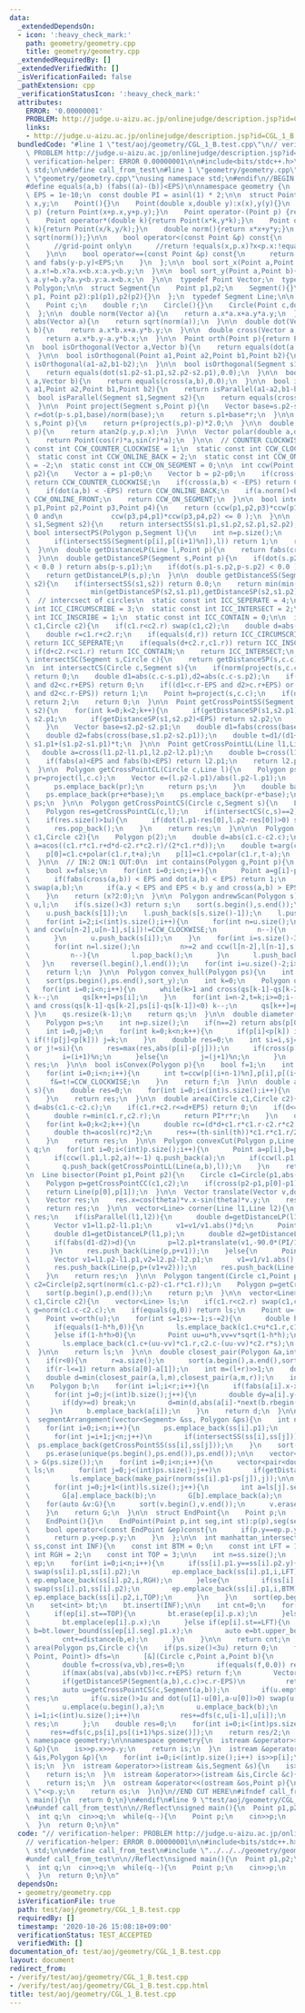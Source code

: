 ```yaml
---
data:
  _extendedDependsOn:
  - icon: ':heavy_check_mark:'
    path: geometry/geometry.cpp
    title: geometry/geometry.cpp
  _extendedRequiredBy: []
  _extendedVerifiedWith: []
  _isVerificationFailed: false
  _pathExtension: cpp
  _verificationStatusIcon: ':heavy_check_mark:'
  attributes:
    ERROR: '0.00000001'
    PROBLEM: http://judge.u-aizu.ac.jp/onlinejudge/description.jsp?id=CGL_1_B
    links:
    - http://judge.u-aizu.ac.jp/onlinejudge/description.jsp?id=CGL_1_B
  bundledCode: "#line 1 \"test/aoj/geometry/CGL_1_B.test.cpp\"\n// verification-helper:\
    \ PROBLEM http://judge.u-aizu.ac.jp/onlinejudge/description.jsp?id=CGL_1_B\n//\
    \ verification-helper: ERROR 0.00000001\n\n#include<bits/stdc++.h>\nusing namespace\
    \ std;\n\n#define call_from_test\n#line 1 \"geometry/geometry.cpp\"\n\n#line 3\
    \ \"geometry/geometry.cpp\"\nusing namespace std;\n#endif\n//BEGIN CUT HERE\n\n\
    #define equals(a,b) (fabs((a)-(b))<EPS)\n\nnamespace geometry {\n  const double\
    \ EPS = 1e-10;\n  const double PI = asinl(1) * 2;\n\n  struct Point{\n    double\
    \ x,y;\n    Point(){}\n    Point(double x,double y):x(x),y(y){}\n    Point operator+(Point\
    \ p) {return Point(x+p.x,y+p.y);}\n    Point operator-(Point p) {return Point(x-p.x,y-p.y);}\n\
    \    Point operator*(double k){return Point(x*k,y*k);}\n    Point operator/(double\
    \ k){return Point(x/k,y/k);}\n    double norm(){return x*x+y*y;}\n    double abs(){return\
    \ sqrt(norm());}\n\n    bool operator<(const Point &p) const{\n      return x!=p.x?x<p.x:y<p.y;\n\
    \      //grid-point only\n      //return !equals(x,p.x)?x<p.x:!equals(y,p.y)?y<p.y:0;\n\
    \    }\n\n    bool operator==(const Point &p) const{\n      return fabs(x-p.x)<EPS\
    \ and fabs(y-p.y)<EPS;\n    }\n  };\n\n  bool sort_x(Point a,Point b){\n    return\
    \ a.x!=b.x?a.x<b.x:a.y<b.y;\n  }\n\n  bool sort_y(Point a,Point b){\n    return\
    \ a.y!=b.y?a.y<b.y:a.x<b.x;\n  }\n\n  typedef Point Vector;\n  typedef vector<Point>\
    \ Polygon;\n\n  struct Segment{\n    Point p1,p2;\n    Segment(){}\n    Segment(Point\
    \ p1, Point p2):p1(p1),p2(p2){}\n  };\n  typedef Segment Line;\n\n  struct Circle{\n\
    \    Point c;\n    double r;\n    Circle(){}\n    Circle(Point c,double r):c(c),r(r){}\n\
    \  };\n\n  double norm(Vector a){\n    return a.x*a.x+a.y*a.y;\n  }\n\n  double\
    \ abs(Vector a){\n    return sqrt(norm(a));\n  }\n\n  double dot(Vector a,Vector\
    \ b){\n    return a.x*b.x+a.y*b.y;\n  }\n\n  double cross(Vector a,Vector b){\n\
    \    return a.x*b.y-a.y*b.x;\n  }\n\n  Point orth(Point p){return Point(-p.y,p.x);}\n\
    \n  bool isOrthogonal(Vector a,Vector b){\n    return equals(dot(a,b),0.0);\n\
    \  }\n\n  bool isOrthogonal(Point a1,Point a2,Point b1,Point b2){\n    return\
    \ isOrthogonal(a1-a2,b1-b2);\n  }\n\n  bool isOrthogonal(Segment s1,Segment s2){\n\
    \    return equals(dot(s1.p2-s1.p1,s2.p2-s2.p1),0.0);\n  }\n\n  bool isParallel(Vector\
    \ a,Vector b){\n    return equals(cross(a,b),0.0);\n  }\n\n  bool isParallel(Point\
    \ a1,Point a2,Point b1,Point b2){\n    return isParallel(a1-a2,b1-b2);\n  }\n\n\
    \  bool isParallel(Segment s1,Segment s2){\n    return equals(cross(s1.p2-s1.p1,s2.p2-s2.p1),0.0);\n\
    \  }\n\n  Point project(Segment s,Point p){\n    Vector base=s.p2-s.p1;\n    double\
    \ r=dot(p-s.p1,base)/norm(base);\n    return s.p1+base*r;\n  }\n\n  Point reflect(Segment\
    \ s,Point p){\n    return p+(project(s,p)-p)*2.0;\n  }\n\n  double arg(Vector\
    \ p){\n    return atan2(p.y,p.x);\n  }\n\n  Vector polar(double a,double r){\n\
    \    return Point(cos(r)*a,sin(r)*a);\n  }\n\n  // COUNTER CLOCKWISE\n  static\
    \ const int CCW_COUNTER_CLOCKWISE = 1;\n  static const int CCW_CLOCKWISE = -1;\n\
    \  static const int CCW_ONLINE_BACK = 2;\n  static const int CCW_ONLINE_FRONT\
    \ = -2;\n  static const int CCW_ON_SEGMENT = 0;\n\n  int ccw(Point p0,Point p1,Point\
    \ p2){\n    Vector a = p1-p0;\n    Vector b = p2-p0;\n    if(cross(a,b) > EPS)\
    \ return CCW_COUNTER_CLOCKWISE;\n    if(cross(a,b) < -EPS) return CCW_CLOCKWISE;\n\
    \    if(dot(a,b) < -EPS) return CCW_ONLINE_BACK;\n    if(a.norm()<b.norm()) return\
    \ CCW_ONLINE_FRONT;\n    return CCW_ON_SEGMENT;\n  }\n\n  bool intersectSS(Point\
    \ p1,Point p2,Point p3,Point p4){\n    return (ccw(p1,p2,p3)*ccw(p1,p2,p4) <=\
    \ 0 and\n            ccw(p3,p4,p1)*ccw(p3,p4,p2) <= 0 );\n  }\n\n  bool intersectSS(Segment\
    \ s1,Segment s2){\n    return intersectSS(s1.p1,s1.p2,s2.p1,s2.p2);\n  }\n\n \
    \ bool intersectPS(Polygon p,Segment l){\n    int n=p.size();\n    for(int i=0;i<n;i++)\n\
    \      if(intersectSS(Segment(p[i],p[(i+1)%n]),l)) return 1;\n    return 0;\n\
    \  }\n\n  double getDistanceLP(Line l,Point p){\n    return fabs(cross(l.p2-l.p1,p-l.p1)/abs(l.p2-l.p1));\n\
    \  }\n\n  double getDistanceSP(Segment s,Point p){\n    if(dot(s.p2-s.p1,p-s.p1)\
    \ < 0.0 ) return abs(p-s.p1);\n    if(dot(s.p1-s.p2,p-s.p2) < 0.0 ) return abs(p-s.p2);\n\
    \    return getDistanceLP(s,p);\n  }\n\n  double getDistanceSS(Segment s1,Segment\
    \ s2){\n    if(intersectSS(s1,s2)) return 0.0;\n    return min(min(getDistanceSP(s1,s2.p1),getDistanceSP(s1,s2.p2)),\n\
    \               min(getDistanceSP(s2,s1.p1),getDistanceSP(s2,s1.p2)));\n  }\n\n\
    \  // intercsect of circles\n  static const int ICC_SEPERATE = 4;\n  static const\
    \ int ICC_CIRCUMSCRIBE = 3;\n  static const int ICC_INTERSECT = 2;\n  static const\
    \ int ICC_INSCRIBE = 1;\n  static const int ICC_CONTAIN = 0;\n\n  int intersectCC(Circle\
    \ c1,Circle c2){\n    if(c1.r<c2.r) swap(c1,c2);\n    double d=abs(c1.c-c2.c);\n\
    \    double r=c1.r+c2.r;\n    if(equals(d,r)) return ICC_CIRCUMSCRIBE;\n    if(d>r)\
    \ return ICC_SEPERATE;\n    if(equals(d+c2.r,c1.r)) return ICC_INSCRIBE;\n   \
    \ if(d+c2.r<c1.r) return ICC_CONTAIN;\n    return ICC_INTERSECT;\n  }\n\n  bool\
    \ intersectSC(Segment s,Circle c){\n    return getDistanceSP(s,c.c)<=c.r;\n  }\n\
    \n  int intersectCS(Circle c,Segment s){\n    if(norm(project(s,c.c)-c.c)-c.r*c.r>EPS)\
    \ return 0;\n    double d1=abs(c.c-s.p1),d2=abs(c.c-s.p2);\n    if(d1<c.r+EPS\
    \ and d2<c.r+EPS) return 0;\n    if((d1<c.r-EPS and d2>c.r+EPS) or (d1>c.r+EPS\
    \ and d2<c.r-EPS)) return 1;\n    Point h=project(s,c.c);\n    if(dot(s.p1-h,s.p2-h)<0)\
    \ return 2;\n    return 0;\n  }\n\n  Point getCrossPointSS(Segment s1,Segment\
    \ s2){\n    for(int k=0;k<2;k++){\n      if(getDistanceSP(s1,s2.p1)<EPS) return\
    \ s2.p1;\n      if(getDistanceSP(s1,s2.p2)<EPS) return s2.p2;\n      swap(s1,s2);\n\
    \    }\n    Vector base=s2.p2-s2.p1;\n    double d1=fabs(cross(base,s1.p1-s2.p1));\n\
    \    double d2=fabs(cross(base,s1.p2-s2.p1));\n    double t=d1/(d1+d2);\n    return\
    \ s1.p1+(s1.p2-s1.p1)*t;\n  }\n\n  Point getCrossPointLL(Line l1,Line l2){\n \
    \   double a=cross(l1.p2-l1.p1,l2.p2-l2.p1);\n    double b=cross(l1.p2-l1.p1,l1.p2-l2.p1);\n\
    \    if(fabs(a)<EPS and fabs(b)<EPS) return l2.p1;\n    return l2.p1+(l2.p2-l2.p1)*(b/a);\n\
    \  }\n\n  Polygon getCrossPointCL(Circle c,Line l){\n    Polygon ps;\n    Point\
    \ pr=project(l,c.c);\n    Vector e=(l.p2-l.p1)/abs(l.p2-l.p1);\n    if(equals(getDistanceLP(l,c.c),c.r)){\n\
    \      ps.emplace_back(pr);\n      return ps;\n    }\n    double base=sqrt(c.r*c.r-norm(pr-c.c));\n\
    \    ps.emplace_back(pr+e*base);\n    ps.emplace_back(pr-e*base);\n    return\
    \ ps;\n  }\n\n  Polygon getCrossPointCS(Circle c,Segment s){\n    Line l(s);\n\
    \    Polygon res=getCrossPointCL(c,l);\n    if(intersectCS(c,s)==2) return res;\n\
    \    if(res.size()>1u){\n      if(dot(l.p1-res[0],l.p2-res[0])>0) swap(res[0],res[1]);\n\
    \      res.pop_back();\n    }\n    return res;\n  }\n\n\n  Polygon getCrossPointCC(Circle\
    \ c1,Circle c2){\n    Polygon p(2);\n    double d=abs(c1.c-c2.c);\n    double\
    \ a=acos((c1.r*c1.r+d*d-c2.r*c2.r)/(2*c1.r*d));\n    double t=arg(c2.c-c1.c);\n\
    \    p[0]=c1.c+polar(c1.r,t+a);\n    p[1]=c1.c+polar(c1.r,t-a);\n    return p;\n\
    \  }\n\n  // IN:2 ON:1 OUT:0\n  int contains(Polygon g,Point p){\n    int n=g.size();\n\
    \    bool x=false;\n    for(int i=0;i<n;i++){\n      Point a=g[i]-p,b=g[(i+1)%n]-p;\n\
    \      if(fabs(cross(a,b)) < EPS and dot(a,b) < EPS) return 1;\n      if(a.y>b.y)\
    \ swap(a,b);\n      if(a.y < EPS and EPS < b.y and cross(a,b) > EPS ) x = !x;\n\
    \    }\n    return (x?2:0);\n  }\n\n  Polygon andrewScan(Polygon s){\n    Polygon\
    \ u,l;\n    if(s.size()<3) return s;\n    sort(s.begin(),s.end());\n    u.push_back(s[0]);\n\
    \    u.push_back(s[1]);\n    l.push_back(s[s.size()-1]);\n    l.push_back(s[s.size()-2]);\n\
    \    for(int i=2;i<(int)s.size();i++){\n      for(int n=u.size();\n          n>=2\
    \ and ccw(u[n-2],u[n-1],s[i])!=CCW_CLOCKWISE;\n          n--){\n        u.pop_back();\n\
    \      }\n      u.push_back(s[i]);\n    }\n    for(int i=s.size()-3;i>=0;i--){\n\
    \      for(int n=l.size();\n          n>=2 and ccw(l[n-2],l[n-1],s[i])!=CCW_CLOCKWISE;\n\
    \          n--){\n        l.pop_back();\n      }\n      l.push_back(s[i]);\n \
    \   }\n    reverse(l.begin(),l.end());\n    for(int i=u.size()-2;i>=1;i--) l.push_back(u[i]);\n\
    \    return l;\n  }\n\n  Polygon convex_hull(Polygon ps){\n    int n=ps.size();\n\
    \    sort(ps.begin(),ps.end(),sort_y);\n    int k=0;\n    Polygon qs(n*2);\n \
    \   for(int i=0;i<n;i++){\n      while(k>1 and cross(qs[k-1]-qs[k-2],ps[i]-qs[k-1])<0)\
    \ k--;\n      qs[k++]=ps[i];\n    }\n    for(int i=n-2,t=k;i>=0;i--){\n      while(k>t\
    \ and cross(qs[k-1]-qs[k-2],ps[i]-qs[k-1])<0) k--;\n      qs[k++]=ps[i];\n   \
    \ }\n    qs.resize(k-1);\n    return qs;\n  }\n\n  double diameter(Polygon s){\n\
    \    Polygon p=s;\n    int n=p.size();\n    if(n==2) return abs(p[0]-p[1]);\n\
    \    int i=0,j=0;\n    for(int k=0;k<n;k++){\n      if(p[i]<p[k]) i=k;\n     \
    \ if(!(p[j]<p[k])) j=k;\n    }\n    double res=0;\n    int si=i,sj=j;\n    while(i!=sj\
    \ or j!=si){\n      res=max(res,abs(p[i]-p[j]));\n      if(cross(p[(i+1)%n]-p[i],p[(j+1)%n]-p[j])<0.0){\n\
    \        i=(i+1)%n;\n      }else{\n        j=(j+1)%n;\n      }\n    }\n    return\
    \ res;\n  }\n\n  bool isConvex(Polygon p){\n    bool f=1;\n    int n=p.size();\n\
    \    for(int i=0;i<n;i++){\n      int t=ccw(p[(i+n-1)%n],p[i],p[(i+1)%n]);\n \
    \     f&=t!=CCW_CLOCKWISE;\n    }\n    return f;\n  }\n\n  double area(Polygon\
    \ s){\n    double res=0;\n    for(int i=0;i<(int)s.size();i++){\n      res+=cross(s[i],s[(i+1)%s.size()])/2.0;\n\
    \    }\n    return res;\n  }\n\n  double area(Circle c1,Circle c2){\n    double\
    \ d=abs(c1.c-c2.c);\n    if(c1.r+c2.r<=d+EPS) return 0;\n    if(d<=fabs(c1.r-c2.r)){\n\
    \      double r=min(c1.r,c2.r);\n      return PI*r*r;\n    }\n    double res=0;\n\
    \    for(int k=0;k<2;k++){\n      double rc=(d*d+c1.r*c1.r-c2.r*c2.r)/(2*d*c1.r);\n\
    \      double th=acosl(rc)*2;\n      res+=(th-sinl(th))*c1.r*c1.r/2;\n      swap(c1,c2);\n\
    \    }\n    return res;\n  }\n\n  Polygon convexCut(Polygon p,Line l){\n    Polygon\
    \ q;\n    for(int i=0;i<(int)p.size();i++){\n      Point a=p[i],b=p[(i+1)%p.size()];\n\
    \      if(ccw(l.p1,l.p2,a)!=-1) q.push_back(a);\n      if(ccw(l.p1,l.p2,a)*ccw(l.p1,l.p2,b)<0)\n\
    \        q.push_back(getCrossPointLL(Line(a,b),l));\n    }\n    return q;\n  }\n\
    \n  Line bisector(Point p1,Point p2){\n    Circle c1=Circle(p1,abs(p1-p2)),c2=Circle(p2,abs(p1-p2));\n\
    \    Polygon p=getCrossPointCC(c1,c2);\n    if(cross(p2-p1,p[0]-p1)>0) swap(p[0],p[1]);\n\
    \    return Line(p[0],p[1]);\n  }\n\n  Vector translate(Vector v,double theta){\n\
    \    Vector res;\n    res.x=cos(theta)*v.x-sin(theta)*v.y;\n    res.y=sin(theta)*v.x+cos(theta)*v.y;\n\
    \    return res;\n  }\n\n  vector<Line> corner(Line l1,Line l2){\n    vector<Line>\
    \ res;\n    if(isParallel(l1,l2)){\n      double d=getDistanceLP(l1,l2.p1)/2.0;\n\
    \      Vector v1=l1.p2-l1.p1;\n      v1=v1/v1.abs()*d;\n      Point p=l2.p1+translate(v1,90.0*(PI/180.0));\n\
    \      double d1=getDistanceLP(l1,p);\n      double d2=getDistanceLP(l2,p);\n\
    \      if(fabs(d1-d2)>d){\n        p=l2.p1+translate(v1,-90.0*(PI/180.0));\n \
    \     }\n      res.push_back(Line(p,p+v1));\n    }else{\n      Point p=getCrossPointLL(l1,l2);\n\
    \      Vector v1=l1.p2-l1.p1,v2=l2.p2-l2.p1;\n      v1=v1/v1.abs();\n      v2=v2/v2.abs();\n\
    \      res.push_back(Line(p,p+(v1+v2)));\n      res.push_back(Line(p,p+translate(v1+v2,90.0*(PI/180.0))));\n\
    \    }\n    return res;\n  }\n\n  Polygon tangent(Circle c1,Point p2){\n    Circle\
    \ c2=Circle(p2,sqrt(norm(c1.c-p2)-c1.r*c1.r));\n    Polygon p=getCrossPointCC(c1,c2);\n\
    \    sort(p.begin(),p.end());\n    return p;\n  }\n\n  vector<Line> tangent(Circle\
    \ c1,Circle c2){\n    vector<Line> ls;\n    if(c1.r<c2.r) swap(c1,c2);\n    double\
    \ g=norm(c1.c-c2.c);\n    if(equals(g,0)) return ls;\n    Point u=(c2.c-c1.c)/sqrt(g);\n\
    \    Point v=orth(u);\n    for(int s=1;s>=-1;s-=2){\n      double h=(c1.r+s*c2.r)/sqrt(g);\n\
    \      if(equals(1-h*h,0)){\n        ls.emplace_back(c1.c+u*c1.r,c1.c+(u+v)*c1.r);\n\
    \      }else if(1-h*h>0){\n        Point uu=u*h,vv=v*sqrt(1-h*h);\n        ls.emplace_back(c1.c+(uu+vv)*c1.r,c2.c-(uu+vv)*c2.r*s);\n\
    \        ls.emplace_back(c1.c+(uu-vv)*c1.r,c2.c-(uu-vv)*c2.r*s);\n      }\n  \
    \  }\n\n    return ls;\n  }\n\n  double closest_pair(Polygon &a,int l=0,int r=-1){\n\
    \    if(r<0){\n      r=a.size();\n      sort(a.begin(),a.end(),sort_x);\n    }\n\
    \    if(r-l<=1) return abs(a[0]-a[1]);\n    int m=(l+r)>>1;\n    double x=a[m].x;\n\
    \    double d=min(closest_pair(a,l,m),closest_pair(a,m,r));\n    inplace_merge(a.begin()+l,a.begin()+m,a.begin()+r,sort_y);\n\
    \n    Polygon b;\n    for(int i=l;i<r;i++){\n      if(fabs(a[i].x-x)>=d) continue;\n\
    \      for(int j=0;j<(int)b.size();j++){\n        double dy=a[i].y-next(b.rbegin(),j)->y;\n\
    \        if(dy>=d) break;\n        d=min(d,abs(a[i]-*next(b.rbegin(),j)));\n \
    \     }\n      b.emplace_back(a[i]);\n    }\n    return d;\n  }\n\n  vector<vector<int>>\n\
    \  segmentArrangement(vector<Segment> &ss, Polygon &ps){\n    int n=ss.size();\n\
    \    for(int i=0;i<n;i++){\n      ps.emplace_back(ss[i].p1);\n      ps.emplace_back(ss[i].p2);\n\
    \      for(int j=i+1;j<n;j++)\n        if(intersectSS(ss[i],ss[j]))\n        \
    \  ps.emplace_back(getCrossPointSS(ss[i],ss[j]));\n    }\n    sort(ps.begin(),ps.end());\n\
    \    ps.erase(unique(ps.begin(),ps.end()),ps.end());\n\n    vector<vector<int>\
    \ > G(ps.size());\n    for(int i=0;i<n;i++){\n      vector<pair<double,int> >\
    \ ls;\n      for(int j=0;j<(int)ps.size();j++)\n        if(getDistanceSP(ss[i],ps[j])<EPS)\n\
    \          ls.emplace_back(make_pair(norm(ss[i].p1-ps[j]),j));\n\n      sort(ls.begin(),ls.end());\n\
    \      for(int j=0;j+1<(int)ls.size();j++){\n        int a=ls[j].second,b=ls[j+1].second;\n\
    \        G[a].emplace_back(b);\n        G[b].emplace_back(a);\n      }\n    }\n\
    \    for(auto &v:G){\n      sort(v.begin(),v.end());\n      v.erase(unique(v.begin(),v.end()),v.end());\n\
    \    }\n    return G;\n  }\n\n  struct EndPoint{\n    Point p;\n    int seg,st;\n\
    \    EndPoint(){}\n    EndPoint(Point p,int seg,int st):p(p),seg(seg),st(st){}\n\
    \    bool operator<(const EndPoint &ep)const{\n      if(p.y==ep.p.y) return st<ep.st;\n\
    \      return p.y<ep.p.y;\n    }\n  };\n\n  int manhattan_intersection(vector<Segment>\
    \ ss,const int INF){\n    const int BTM = 0;\n    const int LFT = 1;\n    const\
    \ int RGH = 2;\n    const int TOP = 3;\n\n    int n=ss.size();\n    vector<EndPoint>\
    \ ep;\n    for(int i=0;i<n;i++){\n      if(ss[i].p1.y==ss[i].p2.y){\n        if(ss[i].p1.x>ss[i].p2.x)\
    \ swap(ss[i].p1,ss[i].p2);\n        ep.emplace_back(ss[i].p1,i,LFT);\n       \
    \ ep.emplace_back(ss[i].p2,i,RGH);\n      }else{\n        if(ss[i].p1.y>ss[i].p2.y)\
    \ swap(ss[i].p1,ss[i].p2);\n        ep.emplace_back(ss[i].p1,i,BTM);\n       \
    \ ep.emplace_back(ss[i].p2,i,TOP);\n      }\n    }\n    sort(ep.begin(),ep.end());\n\
    \n    set<int> bt;\n    bt.insert(INF);\n\n    int cnt=0;\n    for(int i=0;i<n*2;i++){\n\
    \      if(ep[i].st==TOP){\n        bt.erase(ep[i].p.x);\n      }else if(ep[i].st==BTM){\n\
    \        bt.emplace(ep[i].p.x);\n      }else if(ep[i].st==LFT){\n        auto\
    \ b=bt.lower_bound(ss[ep[i].seg].p1.x);\n        auto e=bt.upper_bound(ss[ep[i].seg].p2.x);\n\
    \        cnt+=distance(b,e);\n      }\n    }\n\n    return cnt;\n  }\n\n  double\
    \ area(Polygon ps,Circle c){\n    if(ps.size()<3u) return 0;\n    function<double(Circle,\
    \ Point, Point)> dfs=\n      [&](Circle c,Point a,Point b){\n        Vector va=c.c-a,vb=c.c-b;\n\
    \        double f=cross(va,vb),res=0;\n        if(equals(f,0.0)) return res;\n\
    \        if(max(abs(va),abs(vb))<c.r+EPS) return f;\n        Vector d(dot(va,vb),cross(va,vb));\n\
    \        if(getDistanceSP(Segment(a,b),c.c)>c.r-EPS)\n          return c.r*c.r*atan2(d.y,d.x);\n\
    \        auto u=getCrossPointCS(c,Segment(a,b));\n        if(u.empty()) return\
    \ res;\n        if(u.size()>1u and dot(u[1]-u[0],a-u[0])>0) swap(u[0],u[1]);\n\
    \        u.emplace(u.begin(),a);\n        u.emplace_back(b);\n        for(int\
    \ i=1;i<(int)u.size();i++)\n          res+=dfs(c,u[i-1],u[i]);\n        return\
    \ res;\n      };\n    double res=0;\n    for(int i=0;i<(int)ps.size();i++)\n \
    \     res+=dfs(c,ps[i],ps[(i+1)%ps.size()]);\n    return res/2;\n  }\n}\nusing\
    \ namespace geometry;\n\nnamespace geometry{\n  istream &operator>>(istream &is,Point\
    \ &p){\n    is>>p.x>>p.y;\n    return is;\n  }\n  istream &operator>>(istream\
    \ &is,Polygon &p){\n    for(int i=0;i<(int)p.size();i++) is>>p[i];\n    return\
    \ is;\n  }\n  istream &operator>>(istream &is,Segment &s){\n    is>>s.p1>>s.p2;\n\
    \    return is;\n  }\n  istream &operator>>(istream &is,Circle &c){\n    is>>c.c>>c.r;\n\
    \    return is;\n  }\n  ostream &operator<<(ostream &os,Point p){\n    os<<fixed<<setprecision(12)<<p.x<<\"\
    \ \"<<p.y;\n    return os;\n  }\n}\n//END CUT HERE\n#ifndef call_from_test\nsigned\
    \ main(){\n  return 0;\n}\n#endif\n#line 9 \"test/aoj/geometry/CGL_1_B.test.cpp\"\
    \n#undef call_from_test\n\n//Reflect\nsigned main(){\n  Point p1,p2;\n  cin>>p1>>p2;\n\
    \  int q;\n  cin>>q;\n  while(q--){\n    Point p;\n    cin>>p;\n    cout<<reflect(Line(p1,p2),p)<<endl;\n\
    \  }\n  return 0;\n}\n"
  code: "// verification-helper: PROBLEM http://judge.u-aizu.ac.jp/onlinejudge/description.jsp?id=CGL_1_B\n\
    // verification-helper: ERROR 0.00000001\n\n#include<bits/stdc++.h>\nusing namespace\
    \ std;\n\n#define call_from_test\n#include \"../../../geometry/geometry.cpp\"\n\
    #undef call_from_test\n\n//Reflect\nsigned main(){\n  Point p1,p2;\n  cin>>p1>>p2;\n\
    \  int q;\n  cin>>q;\n  while(q--){\n    Point p;\n    cin>>p;\n    cout<<reflect(Line(p1,p2),p)<<endl;\n\
    \  }\n  return 0;\n}\n"
  dependsOn:
  - geometry/geometry.cpp
  isVerificationFile: true
  path: test/aoj/geometry/CGL_1_B.test.cpp
  requiredBy: []
  timestamp: '2020-10-26 15:08:18+09:00'
  verificationStatus: TEST_ACCEPTED
  verifiedWith: []
documentation_of: test/aoj/geometry/CGL_1_B.test.cpp
layout: document
redirect_from:
- /verify/test/aoj/geometry/CGL_1_B.test.cpp
- /verify/test/aoj/geometry/CGL_1_B.test.cpp.html
title: test/aoj/geometry/CGL_1_B.test.cpp
---
```

